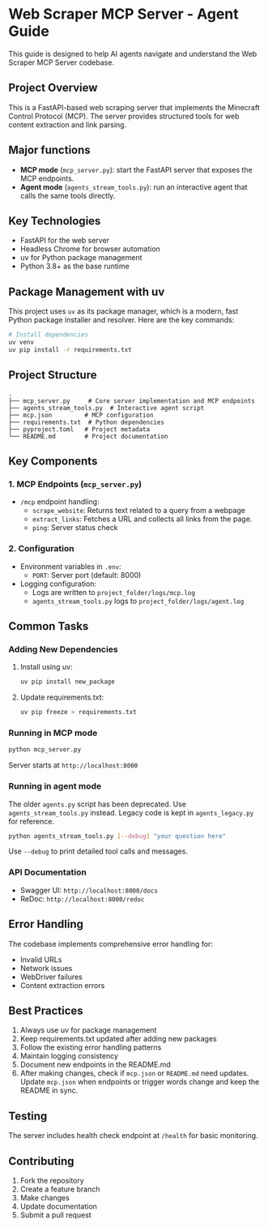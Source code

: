 # Web Scraper MCP Server - Agent Guide

This guide is designed to help AI agents navigate and understand the Web Scraper MCP Server codebase.

## Project Overview

This is a FastAPI-based web scraping server that implements the Minecraft Control Protocol (MCP). The server provides structured tools for web content extraction and link parsing.

## Major functions

- **MCP mode** (`mcp_server.py`): start the FastAPI server that exposes the MCP endpoints.
- **Agent mode** (`agents_stream_tools.py`): run an interactive agent that calls the same tools directly.

## Key Technologies

- FastAPI for the web server
- Headless Chrome for browser automation
- uv for Python package management
- Python 3.8+ as the base runtime

## Package Management with uv

This project uses `uv` as its package manager, which is a modern, fast Python package installer and resolver. Here are the key commands:

```bash
# Install dependencies
uv venv
uv pip install -r requirements.txt
```

## Project Structure

```
.
├── mcp_server.py     # Core server implementation and MCP endpoints
├── agents_stream_tools.py  # Interactive agent script
├── mcp.json         # MCP configuration
├── requirements.txt  # Python dependencies
├── pyproject.toml   # Project metadata
└── README.md        # Project documentation
```

## Key Components

### 1. MCP Endpoints (`mcp_server.py`)
- `/mcp` endpoint handling:
  - `scrape_website`: Returns text related to a query from a webpage
  - `extract_links`: Fetches a URL and collects all links from the page.
  - `ping`: Server status check

### 2. Configuration
- Environment variables in `.env`:
  - `PORT`: Server port (default: 8000)
- Logging configuration:
  - Logs are written to `project_folder/logs/mcp.log`
  - `agents_stream_tools.py` logs to `project_folder/logs/agent.log`

## Common Tasks

### Adding New Dependencies
1. Install using uv:
   ```bash
   uv pip install new_package
   ```
2. Update requirements.txt:
   ```bash
   uv pip freeze > requirements.txt
   ```

### Running in MCP mode
```bash
python mcp_server.py
```
Server starts at `http://localhost:8000`

### Running in agent mode

The older `agents.py` script has been deprecated. Use `agents_stream_tools.py` instead.
Legacy code is kept in `agents_legacy.py` for reference.
```bash
python agents_stream_tools.py [--debug] "your question here"
```
Use `--debug` to print detailed tool calls and messages.

### API Documentation
- Swagger UI: `http://localhost:8000/docs`
- ReDoc: `http://localhost:8000/redoc`

## Error Handling

The codebase implements comprehensive error handling for:
- Invalid URLs
- Network issues
- WebDriver failures
- Content extraction errors

## Best Practices

1. Always use uv for package management
2. Keep requirements.txt updated after adding new packages
3. Follow the existing error handling patterns
4. Maintain logging consistency
5. Document new endpoints in the README.md
6. After making changes, check if `mcp.json` or `README.md` need updates. Update `mcp.json` when endpoints or trigger words change and keep the README in sync.

## Testing

The server includes health check endpoint at `/health` for basic monitoring.

## Contributing

1. Fork the repository
2. Create a feature branch
3. Make changes
4. Update documentation
5. Submit a pull request 
